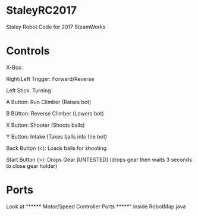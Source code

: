 # StaleyRC2017
Staley Robot Code for 2017 SteamWorks

# Controls
X-Box:

Right/Left Trigger: Forward/Reverse

Left Stick: Turning

A Button: Run Climber (Raises bot)

B BUtton: Reverse Climber (Lowers bot)

X Button: Shooter (Shoots balls)

Y Button: Intake (Takes balls into the bot)

Back Button (<): Loads balls for shooting

Start Button (>): Drops Gear [UNTESTED] (drops gear then waits 3 seconds to close gear holder)

# Ports
Look at "***** Motor/Speed Controller Ports *****" inside RobotMap.java
